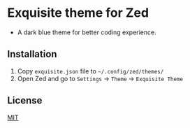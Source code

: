# Exquisite theme for Zed

- A dark blue theme for better coding experience.

## Installation

1. Copy `exquisite.json` file to `~/.config/zed/themes/`
2. Open Zed and go to `Settings` -> `Theme` -> `Exquisite Theme`

## License

[MIT](LICENSE)
